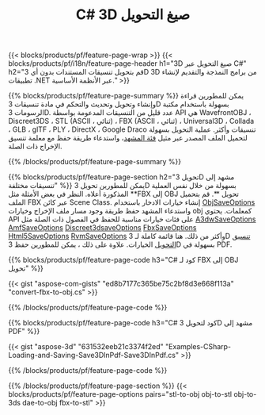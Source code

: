 ﻿---
title: C# 3D صيغ التحويل
url: /ar/net/conversion/
description: تحويل 3D تنسيقات 3ds 3mf amf ase att dae drc dxf fbx gltf jt obj ply rvm stl u3d usdz usd usd vrml x مع بضعة أسطر C# كود عبر .NET مكتبة.
---
{{< blocks/products/pf/feature-page-wrap >}}
{{< blocks/products/pf/i18n/feature-page-header h1="3D صيغ التحويل عبر C#" h2="قم بتحويل تنسيقات المستندات بدون أي 3D 3D من برامج النمذجة والتقديم لإنشاء تطبيقات .NET عبر الأنظمة الأساسية." >}}

{{% blocks/products/pf/feature-page-summary %}}
يمكن للمطورين قراءة وإنشاء وتحويل وتحديث والتحكم في مادة تنسيقات 3D بسهولة باستخدام مكتبة الرسومات 3D. عدد قليل من التنسيقات المدعومة بواسطة API هي WavefrontOBJ ، Discreet3DS ، STL (ASCII ، ثنائي) ، FBX (ASCII ، ثنائي) ، Universal3D ، Collada ، GLB ، glTF ، PLY ، DirectX ، Google Draco تنسيقات وأكثر. عملية التحويل بسهولة لتحميل الملف المصدر عبر مثيل [فئة المشهد](https://apireference.aspose.com/3d/net/aspose.threed/scene)، واستدعاء طريقة حفظ مع معلمة تنسيق الإخراج ذات الصلة.

{{% /blocks/products/pf/feature-page-summary %}}

{{% blocks/products/pf/feature-page-section h2="تحويل 3D مشهد إلى تنسيقات مختلفة" %}}
يمكن للمطورين تحويل 3D بسهولة من خلال نفس العملية المذكورة أعلاه. النظر في بعض الأمثلة مثل **FBX إلى OBJ تحويل **. قم بتحميل الملف FBX عبر كائن Scene Class. إنشاء خيارات الادخار باستخدام [ObjSaveOptions](https://apireference.aspose.com/3d/net/aspose.threed.formats/objsaveoptions) واستدعاء المشهد حفظ طريقة وجود مسار ملف الإخراج وخيارات obj كمعلمات. يحتوي API على فئات خيارات مناسبة للحفظ في الفصول ذات الصلة مثل [A3dwSaveOptions](https://apireference.aspose.com/3d/net/aspose.threed.formats/a3dwsaveoptions) [AmfSaveOptions](https://apireference.aspose.com/3d/net/aspose.threed.formats/amfsaveoptions) [Discreet3dsaveOptions](https://apireference.aspose.com/3d/net/aspose.threed.formats/discreet3dssaveoptions) [FbxSaveOptions](https://apireference.aspose.com/3d/net/aspose.threed.formats/fbxsaveoptions) [Html5SaveOptions](https://apireference.aspose.com/3d/net/aspose.threed.formats/html5saveoptions) [RvmSaveOptions](https://apireference.aspose.com/3d/net/aspose.threed.formats/rvmsaveoptions) وأكثر من ذلك. هنا قائمة كاملة لـ 3D [تنسيق التحويل](https://apireference.aspose.com/3d/net/aspose.threed.formats) الخيارات. علاوة على ذلك ، يمكن للمطورين حفظ 3D بسهولة في PDF.

{{% blocks/products/pf/feature-page-code h3="C# كود لـ FBX إلى OBJ تحويل" %}}

{{< gist "aspose-com-gists" "ed8b7177c365be75c2bf8d3e668f113a" "convert-fbx-to-obj.cs" >}}

{{% /blocks/products/pf/feature-page-code %}}

{{% blocks/products/pf/feature-page-code h3="C# كود لتحويل 3D مشهد إلى PDF" %}}

{{< gist "aspose-3d" "631532eeb21c3374f2ed" "Examples-CSharp-Loading-and-Saving-Save3DInPdf-Save3DInPdf.cs" >}}

{{% /blocks/products/pf/feature-page-code %}}


{{% /blocks/products/pf/feature-page-section %}}
{{< blocks/products/pf/feature-page-options pairs="stl-to-obj obj-to-stl obj-to-3ds dae-to-obj fbx-to-stl" >}}